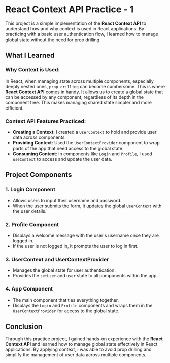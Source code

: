 # React Context API Practice - 1

This project is a simple implementation of the **React Context API** to understand how and why context is used in React applications. By practicing with a basic user authentication flow, I learned how to manage global state without the need for prop drilling.

## What I Learned

### Why Context is Used:
In React, when managing state across multiple components, especially deeply nested ones, `prop drilling` can become cumbersome. This is where **React Context API** comes in handy. It allows us to create a global state that can be accessed by any component, regardless of its depth in the component tree. This makes managing shared state simpler and more efficient.

### Context API Features Practiced:
- **Creating a Context**: I created a `UserContext` to hold and provide user data across components.
- **Providing Context**: Used the `UserContextProvider` component to wrap parts of the app that need access to the global state.
- **Consuming Context**: In components like `Login` and `Profile`, I used `useContext` to access and update the user data.

## Project Components

### 1. **Login Component**
- Allows users to input their username and password.
- When the user submits the form, it updates the global `UserContext` with the user details.

### 2. **Profile Component**
- Displays a welcome message with the user's username once they are logged in.
- If the user is not logged in, it prompts the user to log in first.

### 3. **UserContext and UserContextProvider**
- Manages the global state for user authentication.
- Provides the `setUser` and `user` state to all components within the app.

### 4. **App Component**
- The main component that ties everything together.
- Displays the `Login` and `Profile` components and wraps them in the `UserContextProvider` for access to the global state.

## Conclusion

Through this practice project, I gained hands-on experience with the **React Context API** and learned how to manage global state effectively in React applications. By applying context, I was able to avoid prop drilling and simplify the management of user data across multiple components.